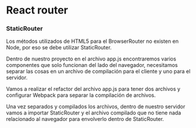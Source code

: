 # React router

### StaticRouter

Los métodos utilizados de HTML5 para el BrowserRouter no existen en Node, por eso se debe utilizar StaticRouter.

Dentro de nuestro proyecto en el archivo app.js encontraremos varios componentes que solo funcionan del lado del navegador, necesitamos separar las cosas en un archivo de compilación para el cliente y uno para el servidor.

Vamos a realizar el refactor del archivo app.js para tener dos archivos y configurar Webpack para separar la compilación de archivos.

Una vez separados y compilados los archivos, dentro de nuestro servidor vamos a importar StaticRouter y el archivo compilado que no tiene nada relacionado al navegador para envolverlo dentro de StaticRouter.